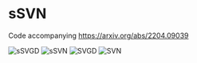 # sSVN

Code accompanying https://arxiv.org/abs/2204.09039

![sSVGD](https://media.giphy.com/media/CH7cd0w3CbeaGon7vt/giphy.gif)
![sSVN](https://media.giphy.com/media/BCxYUmkAQtbEJd1vam/giphy.gif)
![SVGD](https://media.giphy.com/media/m9FLn6E31NDUfGNrEJ/giphy.gif)
![SVN](https://media.giphy.com/media/lThEzFxUIC3z1q208Q/giphy.gif)

<!-- Dynamics on a two dimensional hybrid Rosenbrock density.

SVGD
![SVGD](https://media.giphy.com/media/UoyTOJlJxG6jUxRmLw/giphy.gif)

sSVGD
![sSVGD](https://media.giphy.com/media/pbMqIPnvM1AHy82UHp/giphy.gif)

SVN
![SVN](https://media.giphy.com/media/GhWmRW75nEYhefjeOt/giphy.gif)

sSVN
![sSVN](https://media.giphy.com/media/DJG0QudaI4MQ6tFPJd/giphy.gif) -->



<!-- ![SVGD](https://media0.giphy.com/media/up1TDEaoW79ZpyPYMe/giphy.gif) -->
